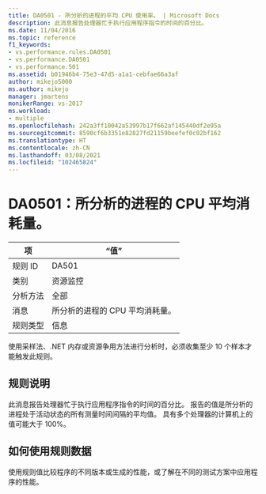 ```yaml
---
title: DA0501 - 所分析的进程的平均 CPU 使用率。 | Microsoft Docs
description: 此消息报告处理器忙于执行应用程序指令的时间的百分比。
ms.date: 11/04/2016
ms.topic: reference
f1_keywords:
- vs.performance.rules.DA0501
- vs.performance.DA0501
- vs.performance.501
ms.assetid: b01946b4-75e3-47d5-a1a1-cebfae66a3af
author: mikejo5000
ms.author: mikejo
manager: jmartens
monikerRange: vs-2017
ms.workload:
- multiple
ms.openlocfilehash: 242a3ff10042a53997b17f662af145440df2e95a
ms.sourcegitcommit: 8590cf6b3351e82827fd21159beefef0c02bf162
ms.translationtype: HT
ms.contentlocale: zh-CN
ms.lasthandoff: 03/08/2021
ms.locfileid: "102465824"
---
```

# <a name="da0501-average-cpu-consumption-by-the-process-being-profiled"></a>DA0501：所分析的进程的 CPU 平均消耗量。

|项|“值”|
|-|-|
|规则 ID|DA501|
|类别|资源监控|
|分析方法|全部|
|消息|所分析的进程的 CPU 平均消耗量。|
|规则类型|信息|

 使用采样法、.NET 内存或资源争用方法进行分析时，必须收集至少 10 个样本才能触发此规则。

## <a name="rule-description"></a>规则说明
 此消息报告处理器忙于执行应用程序指令的时间的百分比。 报告的值是所分析的进程处于活动状态的所有测量时间间隔的平均值。 具有多个处理器的计算机上的值可能大于 100%。

## <a name="how-to-use-rule-data"></a>如何使用规则数据
 使用规则值比较程序的不同版本或生成的性能，或了解在不同的测试方案中应用程序的性能。
